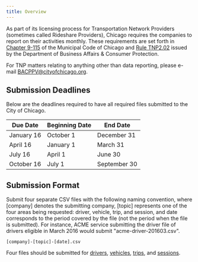 ```yaml
---
title: Overview
---
```


As part of its licensing process for Transportation Network Providers (sometimes called Rideshare Providers), Chicago requires the companies to report on their activities monthly. These requirements are set forth in [Chapter 9-115](https://chicagocode.org/9/9-115/) of the Municipal Code of Chicago and [Rule TNP2.02](https://www.cityofchicago.org/content/dam/city/depts/dol/rulesandregs/TNPRulesFinalEFF20151120.pdf) issued by the Department of Business Affairs & Consumer Protection.

For TNP matters relating to anything other than data reporting, please e-mail [BACPPV@cityofchicago.org](mailto:BACPPV@cityofchicago.org).

## Submission Deadlines

Below are the deadlines required to have all required files submitted to the City of Chicago.

|   Due Date   | Beginning Date |   End Date   |
|--------------|----------------|--------------|
| January 16   | October 1      | December 31  |
| April 16     | January 1      | March 31     |
| July 16      | April 1        | June 30      |
| October 16   | July 1         | September 30 |


## Submission Format

Submit four separate CSV files with the following naming convention, where [company] denotes the submitting company, [topic] represents one of the four areas being requested: driver, vehicle, trip, and session, and date corresponds to the period covered by the file (not the period when the file is submitted). For instance, ACME service submitting the driver file of drivers eligible in March 2016 would submit "acme-driver-201603.csv".

```
[company]-[topic]-[date].csv
```

Four files should be submitted for [drivers](driver), [vehicles](vehicle), [trips](trip), and [sessions](session).
